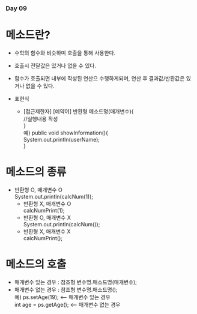 ### Day 09  

# 메소드란?  
  - 수학의 함수와 비슷하며 호출을 통해 사용한다. 
  - 호출시 전달값은 있거나 없을 수 있다.  
  - 함수가 호출되면 내부에 작성된 연산으 수행하게되며, 연산 후 결과값/반환값은 있거나 없을 수 있다.  

  - 표현식  
    - [접근제한자] [예약어] 반환형 메소드명(매개변수){    
        //실행내용 작성                               
      }                                         
      예) public void showInformation(){  
             System.out.println(userName);  
          }  

# 메소드의 종류  
  - 반환형 O, 매개변수 O  
		System.out.println(calcNum(1));  
	- 반환형 X, 매개변수 O  
		calcNumPrint(1);  
	- 반환형 O, 매개변수 X  
		System.out.println(calcNum());  
	- 반환형 X, 매개변수 X  
		calcNumPrint();  

# 메소드의 호출  
  - 매개변수 있는 경우 : 참조형 변수명.매소드명(매개변수);  
  - 매개변수 없는 경우 : 참조형 변수명.매소드명();  
  예) ps.setAge(19); <-- 매개변수 있는 경우  
      int age = ps.getAge(); <-- 매개변수 없는 경우  
